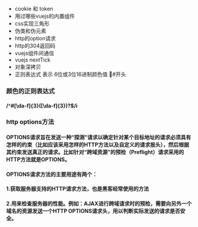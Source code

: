 - cookie 和 token
- 用过哪些vuejs的内置组件
- css实现三角形
- 伪类和伪元素 
- http的option请求
- http的304返回码
- vuejs组件间通信
- vuejs nextTick
- 对象深拷贝
- 正则表达式 表示 6位或3位16进制颜色值 #开头

### 颜色的正则表达式
#### /^#[\da-f]{3}([\da-f]{3})?$/i

### http options方法
#### OPTIONS请求旨在发送一种“探测”请求以确定针对某个目标地址的请求必须具有怎样的约束（比如应该采用怎样的HTTP方法以及自定义的请求报头），然后根据其约束发送真正的请求。比如针对“跨域资源”的预检（Preflight）请求采用的HTTP方法就是OPTIONS。
 
#### OPTIONS请求方法的主要用途有两个：
#### 1.获取服务器支持的HTTP请求方法，也是黑客经常使用的方法
#### 2.用来检查服务器的性能。例如：AJAX进行跨域请求时的预检，需要向另外一个域名的资源发送一个HTTP OPTIONS请求头，用以判断实际发送的请求是否安全。


